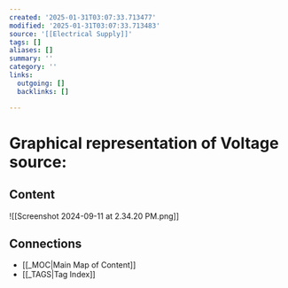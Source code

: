 ```yaml
---
created: '2025-01-31T03:07:33.713477'
modified: '2025-01-31T03:07:33.713483'
source: '[[Electrical Supply]]'
tags: []
aliases: []
summary: ''
category: ''
links:
  outgoing: []
  backlinks: []

---
```


# Graphical representation of Voltage source:

## Content
![[Screenshot 2024-09-11 at 2.34.20 PM.png]]


## Connections
- [[_MOC|Main Map of Content]]
- [[_TAGS|Tag Index]]
